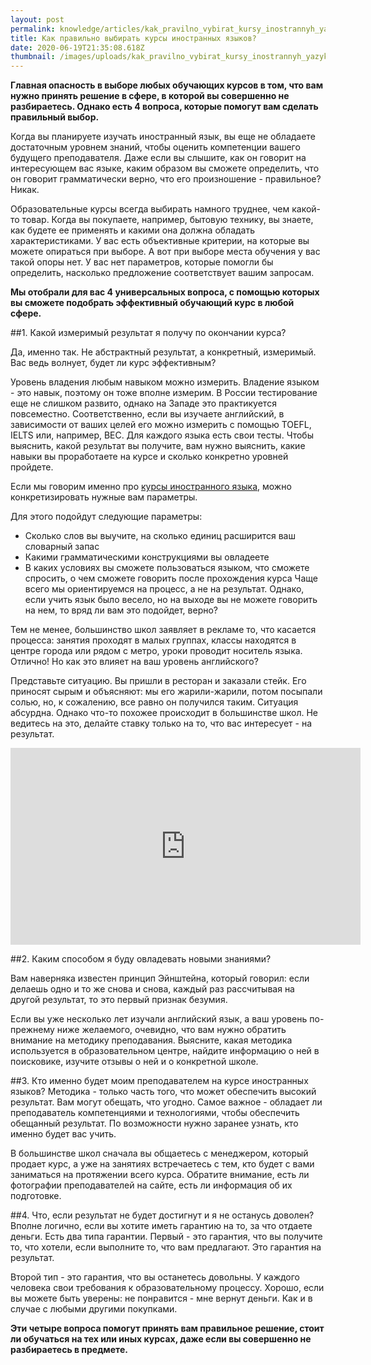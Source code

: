 ```yaml
---
layout: post
permalink: knowledge/articles/kak_pravilno_vybirat_kursy_inostrannyh_yazykov/index.html
title: Как правильно выбирать курсы иностранных языков?
date: 2020-06-19T21:35:08.618Z
thumbnail: /images/uploads/kak_pravilno_vybirat_kursy_inostrannyh_yazykov-01.jpg
---
```

**Главная опасность в выборе любых обучающих курсов в том, что вам нужно принять решение в сфере, в которой вы совершенно не разбираетесь. Однако есть 4 вопроса, которые помогут вам сделать правильный выбор.**

Когда вы планируете изучать иностранный язык, вы еще не обладаете достаточным уровнем знаний, чтобы оценить компетенции вашего будущего преподавателя. Даже если вы слышите, как он говорит на интересующем вас языке, каким образом вы сможете определить, что он говорит грамматически верно, что его произношение - правильное? Никак.

Образовательные курсы всегда выбирать намного труднее, чем какой-то товар. Когда вы покупаете, например, бытовую технику, вы знаете, как будете ее применять и какими она должна обладать характеристиками. У вас есть объективные критерии, на которые вы можете опираться при выборе. А вот при выборе места обучения у вас такой опоры нет. У вас нет параметров, которые помогли бы определить, насколько предложение соответствует вашим запросам.

**Мы отобрали для вас 4 универсальных вопроса, с помощью которых вы сможете подобрать эффективный обучающий курс в любой сфере.**

##1. Какой измеримый результат я получу по окончании курса?

Да, именно так. Не абстрактный результат, а конкретный, измеримый. Вас ведь волнует, будет ли курс эффективным?

Уровень владения любым навыком можно измерить. Владение языком - это навык, поэтому он тоже вполне измерим. В России тестирование еще не слишком развито, однако на Западе это практикуется повсеместно. Соответственно, если вы изучаете английский, в зависимости от ваших целей его можно измерить с помощью TOEFL, IELTS или, например, BEC. Для каждого языка есть свои тесты. Чтобы выяснить, какой результат вы получите, вам нужно выяснить, какие навыки вы проработаете на курсе и сколько конкретно уровней пройдете.

Если мы говорим именно про [курсы иностранного языка](https://advance-club.ru/inostrannye_yazyki/), можно конкретизировать нужные вам параметры.

Для этого подойдут следующие параметры:

- Сколько слов вы выучите, на сколько единиц расширится ваш словарный запас
- Какими грамматическими конструкциями вы овладеете
- В каких условиях вы сможете пользоваться языком, что сможете спросить, о чем сможете говорить после прохождения курса
Чаще всего мы ориентируемся на процесс, а не на результат. Однако, если учить язык было весело, но на выходе вы не можете говорить на нем, то вряд ли вам это подойдет, верно?

Тем не менее, большинство школ заявляет в рекламе то, что касается процесса: занятия проходят в малых группах, классы находятся в центре города или рядом с метро, уроки проводит носитель языка. Отлично! Но как это влияет на ваш уровень английского?

Представьте ситуацию. Вы пришли в ресторан и заказали стейк. Его приносят сырым и объясняют: мы его жарили-жарили, потом посыпали солью, но, к сожалению, все равно он получился таким. Ситуация абсурдна. Однако что-то похожее происходит в большинстве школ. Не ведитесь на это, делайте ставку только на то, что вас интересует - на результат.

<iframe width="560" height="315" src="https://www.youtube.com/embed/rvtNC63ySiA" frameborder="0" allow="accelerometer; autoplay; encrypted-media; gyroscope; picture-in-picture" allowfullscreen></iframe>

##2. Каким способом я буду овладевать новыми знаниями?

Вам наверняка известен принцип Эйнштейна, который говорил: если делаешь одно и то же снова и снова, каждый раз рассчитывая на другой результат, то это первый признак безумия.

Если вы уже несколько лет изучали английский язык, а ваш уровень по-прежнему ниже желаемого, очевидно, что вам нужно обратить внимание на методику преподавания. Выясните, какая методика используется в образовательном центре, найдите информацию о ней в поисковике, изучите отзывы о ней и о конкретной школе.

##3. Кто именно будет моим преподавателем на курсе иностранных языков?
Методика - только часть того, что может обеспечить высокий результат. Вам могут обещать, что угодно. Самое важное - обладает ли преподаватель компетенциями и технологиями, чтобы обеспечить обещанный результат. По возможности нужно заранее узнать, кто именно будет вас учить.

В большинстве школ сначала вы общаетесь с менеджером, который продает курс, а уже на занятиях встречаетесь с тем, кто будет с вами заниматься на протяжении всего курса. Обратите внимание, есть ли фотографии преподавателей на сайте, есть ли информация об их подготовке.

##4. Что, если результат не будет достигнут и я не останусь доволен?
Вполне логично, если вы хотите иметь гарантию на то, за что отдаете деньги. Есть два типа гарантии. Первый - это гарантия, что вы получите то, что хотели, если выполните то, что вам предлагают. Это гарантия на результат.

Второй тип - это гарантия, что вы останетесь довольны. У каждого человека свои требования к образовательному процессу. Хорошо, если вы можете быть уверены: не понравится - мне вернут деньги. Как и в случае с любыми другими покупками.

**Эти четыре вопроса помогут принять вам правильное решение, стоит ли обучаться на тех или иных курсах, даже если вы совершенно не разбираетесь в предмете.**